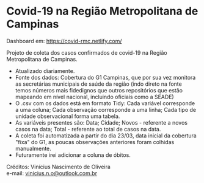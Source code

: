 # Covid-19 na Região Metropolitana de Campinas
Dashboard em: https://covid-rmc.netlify.com/

Projeto de coleta dos casos confirmados de covid-19 na Região Metropolitana de Campinas.
- Atualizado diariamente.
- Fonte dos dados: Cobertura do G1 Campinas, que por sua vez monitora as secretárias municipais de saúde da região (indo direto na fonte temos números mais fidedignos que outros repositórios que estão mapeando em nível nacional, incluindo oficiais como a SEADE)
- O .csv com os dados está em formato Tidy: Cada variável corresponde a uma coluna; Cada observação corresponde a uma linha; Cada tipo de unidade observacional forma uma tabela.
- As variáveis presentes são: Data; Cidade; Novos - referente a novos casos na data; Total - referente ao total de casos na data.
- A coleta foi automatizada a partir do dia 23/03, data inicial da cobertura "fixa" do G1, as poucas observações anteriores foram colhidas manualmente.
- Futuramente irei adicionar a coluna de óbitos.

Créditos: Vinícius Nascimento de Oliveira  
e-mail: vinicius.n.o@outlook.com.br
